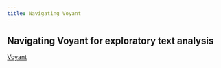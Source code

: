 ```yaml
---
title: Navigating Voyant
---
```


## Navigating Voyant for exploratory text analysis

[Voyant](https://www.taguette.org/install.html)

